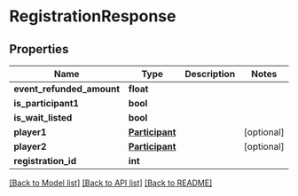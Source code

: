 # RegistrationResponse

## Properties
Name | Type | Description | Notes
------------ | ------------- | ------------- | -------------
**event_refunded_amount** | **float** |  | 
**is_participant1** | **bool** |  | 
**is_wait_listed** | **bool** |  | 
**player1** | [**Participant**](Participant.md) |  | [optional] 
**player2** | [**Participant**](Participant.md) |  | [optional] 
**registration_id** | **int** |  | 

[[Back to Model list]](../README.md#documentation-for-models) [[Back to API list]](../README.md#documentation-for-api-endpoints) [[Back to README]](../README.md)

